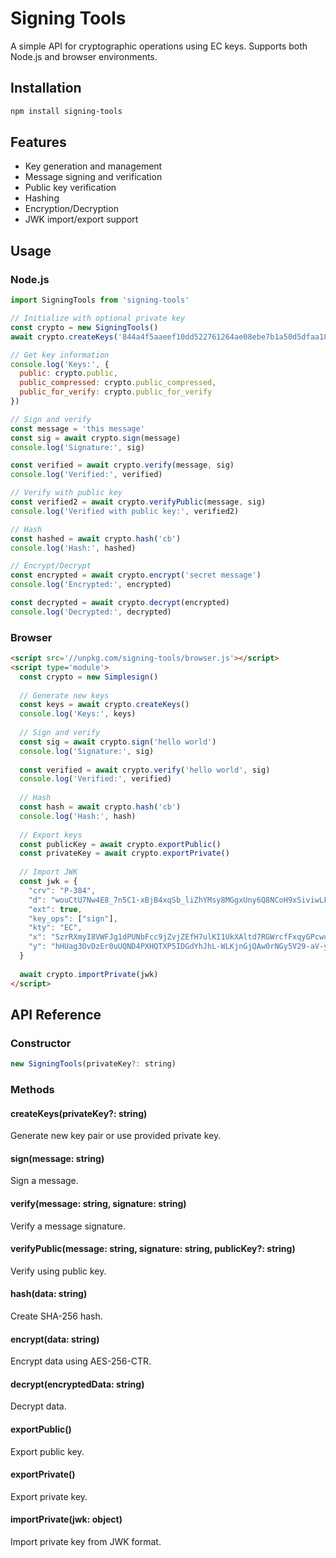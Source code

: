 # Signing Tools

A simple API for cryptographic operations using EC keys. Supports both Node.js and browser environments.

## Installation

```bash
npm install signing-tools
```

## Features

- Key generation and management
- Message signing and verification
- Public key verification
- Hashing
- Encryption/Decryption
- JWK import/export support

## Usage

### Node.js

```js
import SigningTools from 'signing-tools'

// Initialize with optional private key
const crypto = new SigningTools()
await crypto.createKeys('844a4f5aaeef10dd522761264ae08ebe7b1a50d5dfaa18f48979c78b0e9a0f33')

// Get key information
console.log('Keys:', {
  public: crypto.public,
  public_compressed: crypto.public_compressed,
  public_for_verify: crypto.public_for_verify
})

// Sign and verify
const message = 'this message'
const sig = await crypto.sign(message)
console.log('Signature:', sig)

const verified = await crypto.verify(message, sig)
console.log('Verified:', verified)

// Verify with public key
const verified2 = await crypto.verifyPublic(message, sig)
console.log('Verified with public key:', verified2)

// Hash
const hashed = await crypto.hash('cb')
console.log('Hash:', hashed)

// Encrypt/Decrypt
const encrypted = await crypto.encrypt('secret message')
console.log('Encrypted:', encrypted)

const decrypted = await crypto.decrypt(encrypted)
console.log('Decrypted:', decrypted)
```

### Browser

```html
<script src='//unpkg.com/signing-tools/browser.js'></script>
<script type='module'>
  const crypto = new Simplesign()
  
  // Generate new keys
  const keys = await crypto.createKeys()
  console.log('Keys:', keys)
  
  // Sign and verify
  const sig = await crypto.sign('hello world')
  console.log('Signature:', sig)
  
  const verified = await crypto.verify('hello world', sig)
  console.log('Verified:', verified)
  
  // Hash
  const hash = await crypto.hash('cb')
  console.log('Hash:', hash)
  
  // Export keys
  const publicKey = await crypto.exportPublic()
  const privateKey = await crypto.exportPrivate()
  
  // Import JWK
  const jwk = {
    "crv": "P-384",
    "d": "wouCtU7Nw4E8_7n5C1-xBjB4xqSb_liZhYMsy8MGgxUny6Q8NCoH9xSiviwLFfK_",
    "ext": true,
    "key_ops": ["sign"],
    "kty": "EC",
    "x": "SzrRXmyI8VWFJg1dPUNbFcc9jZvjZEfH7ulKI1UkXAltd7RGWrcfFxqyGPcwu6AQ",
    "y": "hHUag3OvDzEr0uUQND4PXHQTXP5IDGdYhJhL-WLKjnGjQAw0rNGy5V29-aV-yseW"
  }
  
  await crypto.importPrivate(jwk)
</script>
```

## API Reference

### Constructor
```js
new SigningTools(privateKey?: string)
```

### Methods

#### createKeys(privateKey?: string)
Generate new key pair or use provided private key.

#### sign(message: string)
Sign a message.

#### verify(message: string, signature: string)
Verify a message signature.

#### verifyPublic(message: string, signature: string, publicKey?: string)
Verify using public key.

#### hash(data: string)
Create SHA-256 hash.

#### encrypt(data: string)
Encrypt data using AES-256-CTR.

#### decrypt(encryptedData: string)
Decrypt data.

#### exportPublic()
Export public key.

#### exportPrivate()
Export private key.

#### importPrivate(jwk: object)
Import private key from JWK format.